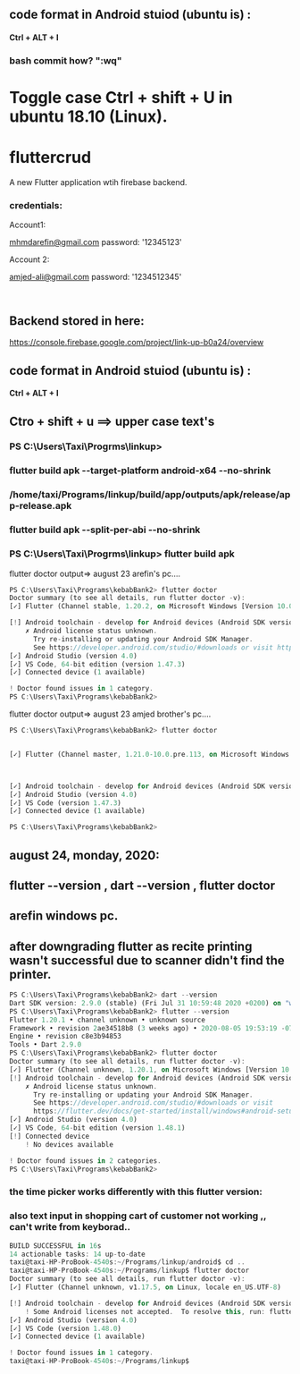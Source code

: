 ## code format in Android stuiod (ubuntu is) :

####  Ctrl + ALT + I

### bash commit how? ":wq"



# Toggle case Ctrl + shift + U in ubuntu 18.10 (Linux).


# fluttercrud

A new Flutter application wtih firebase backend.

### credentials:

Account1:

mhmdarefin@gmail.com
password: '12345123'

Account 2:

amjed-ali@gmail.com
password: '1234512345'


```json



```
## Backend stored in here:

https://console.firebase.google.com/project/link-up-b0a24/overview




## code format in Android stuiod (ubuntu is) :

####  Ctrl + ALT + I

## Ctro + shift + u ==> upper case text's


### PS C:\Users\Taxi\Progrms\linkup>

### flutter build apk --target-platform android-x64 --no-shrink

### /home/taxi/Programs/linkup/build/app/outputs/apk/release/app-release.apk

### flutter build apk --split-per-abi --no-shrink


### PS C:\Users\Taxi\Progrms\linkup> flutter build apk


flutter doctor output=> august 23 arefin's pc....

```dart
PS C:\Users\Taxi\Programs\kebabBank2> flutter doctor
Doctor summary (to see all details, run flutter doctor -v):
[✓] Flutter (Channel stable, 1.20.2, on Microsoft Windows [Version 10.0.19041.388], locale en-US)

[!] Android toolchain - develop for Android devices (Android SDK version 29.0.3)
    ✗ Android license status unknown.
      Try re-installing or updating your Android SDK Manager.
      See https://developer.android.com/studio/#downloads or visit https://flutter.dev/docs/get-started/install/windows#android-setup for detailed instructions.
[✓] Android Studio (version 4.0)
[✓] VS Code, 64-bit edition (version 1.47.3)
[✓] Connected device (1 available)

! Doctor found issues in 1 category.
PS C:\Users\Taxi\Programs\kebabBank2>
```


flutter doctor output=> august 23 amjed brother's pc....

```dart
PS C:\Users\Taxi\Programs\kebabBank2> flutter doctor


[✓] Flutter (Channel master, 1.21.0-10.0.pre.113, on Microsoft Windows [Version 10.0.19041.450], locale en-US)



[✓] Android toolchain - develop for Android devices (Android SDK version 28.0.3)
[✓] Android Studio (version 4.0)
[✓] VS Code (version 1.47.3)
[✓] Connected device (1 available)

PS C:\Users\Taxi\Programs\kebabBank2>
```


## august 24, monday, 2020:
## flutter --version , dart --version , flutter doctor
## arefin windows pc.
## after downgrading flutter as recite printing wasn't successful due to scanner didn't find the printer.


```dart
PS C:\Users\Taxi\Programs\kebabBank2> dart --version
Dart SDK version: 2.9.0 (stable) (Fri Jul 31 10:59:48 2020 +0200) on "windows_x64"
PS C:\Users\Taxi\Programs\kebabBank2> flutter --version
Flutter 1.20.1 • channel unknown • unknown source
Framework • revision 2ae34518b8 (3 weeks ago) • 2020-08-05 19:53:19 -0700
Engine • revision c8e3b94853
Tools • Dart 2.9.0
PS C:\Users\Taxi\Programs\kebabBank2> flutter doctor
Doctor summary (to see all details, run flutter doctor -v):
[✓] Flutter (Channel unknown, 1.20.1, on Microsoft Windows [Version 10.0.19041.388], locale en-US)
[!] Android toolchain - develop for Android devices (Android SDK version 29.0.3)
    ✗ Android license status unknown.
      Try re-installing or updating your Android SDK Manager.
      See https://developer.android.com/studio/#downloads or visit
      https://flutter.dev/docs/get-started/install/windows#android-setup for detailed instructions.
[✓] Android Studio (version 4.0)
[✓] VS Code, 64-bit edition (version 1.48.1)
[!] Connected device
    ! No devices available

! Doctor found issues in 2 categories.
PS C:\Users\Taxi\Programs\kebabBank2>
```


### the time picker works differently with this flutter version:
###  also text input in shopping cart of customer not working ,, can't write from keyborad..



```dart
BUILD SUCCESSFUL in 16s
14 actionable tasks: 14 up-to-date
taxi@taxi-HP-ProBook-4540s:~/Programs/linkup/android$ cd ..
taxi@taxi-HP-ProBook-4540s:~/Programs/linkup$ flutter doctor
Doctor summary (to see all details, run flutter doctor -v):
[✓] Flutter (Channel unknown, v1.17.5, on Linux, locale en_US.UTF-8)

[!] Android toolchain - develop for Android devices (Android SDK version 30.0.2)
    ! Some Android licenses not accepted.  To resolve this, run: flutter doctor --android-licenses
[✓] Android Studio (version 4.0)
[✓] VS Code (version 1.48.0)
[✓] Connected device (1 available)

! Doctor found issues in 1 category.
taxi@taxi-HP-ProBook-4540s:~/Programs/linkup$

```